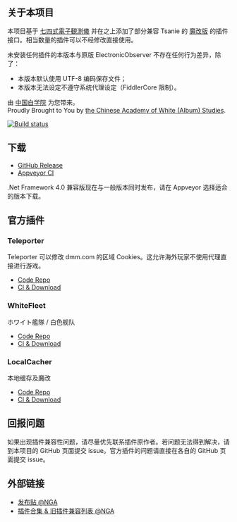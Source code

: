 ## 关于本项目
本项目基于 [七四式電子観測儀](https://github.com/andanteyk/ElectronicObserver) 并在之上添加了部分兼容 Tsanie 的 [魔改版](https://github.com/tsanie/ElectronicObserver) 的插件接口。相当数量的插件可以不经修改直接使用。

未安装任何插件的本版本与原版 ElectronicObserver 不存在任何行为差异，除了：

* 本版本默认使用 UTF-8 编码保存文件；
* 本版本无法设定不遵守系统代理设定（FiddlerCore 限制）。

由 [中国白学院](https://www.white.ac.cn/) 为您带来。<br>
Proudly Brought to You by [the Chinese Academy of White (Album) Studies](https://www.white.ac.cn/).

[![Build status](https://ci.appveyor.com/api/projects/status/5gus516iu71rdotq?svg=true)](https://ci.appveyor.com/project/CNA-Bld/electronicobserverextended)

## 下载

* [GitHub Release](https://github.com/CAWAS/ElectronicObserverExtended/releases)
* [Appveyor CI](https://ci.appveyor.com/project/CNA-Bld/electronicobserverextended/build/artifacts)

.Net Framework 4.0 兼容版现在与一般版本同时发布，请在 Appveyor 选择适合的版本下载。

## 官方插件

### Teleporter
Teleporter 可以修改 dmm.com 的区域 Cookies。这允许海外玩家不使用代理直接进行游戏。

* [Code Repo](https://github.com/CAWAS/EOPlugin-Teleporter)
* [CI & Download](https://ci.appveyor.com/project/CNA-Bld/eoplugin-teleporter/build/artifacts)

### WhiteFleet
ホワイト艦隊 / 白色舰队

* [Code Repo](https://github.com/CAWAS/EOPlugin-WhiteFleet)
* [CI & Download](https://ci.appveyor.com/project/CNA-Bld/eoplugin-whitefleet/build/artifacts)

### LocalCacher
本地缓存及魔改

* [Code Repo](https://github.com/CAWAS/EOPlugin-LocalCacher)
* [CI & Download](https://ci.appveyor.com/project/CNA-Bld/eoplugin-localcacher/build/artifacts)

## 回报问题
如果出现插件兼容性问题，请尽量优先联系插件原作者。若问题无法得到解决，请到本项目的 GitHub 页面提交 issue。官方插件的问题请直接在各自的 GitHub 页面提交 issue。

## 外部链接

* [发布贴 @NGA](http://bbs.nga.cn/read.php?tid=10663483)
* [插件合集 & 旧插件兼容列表 @NGA](http://bbs.nga.cn/read.php?tid=10902699)
